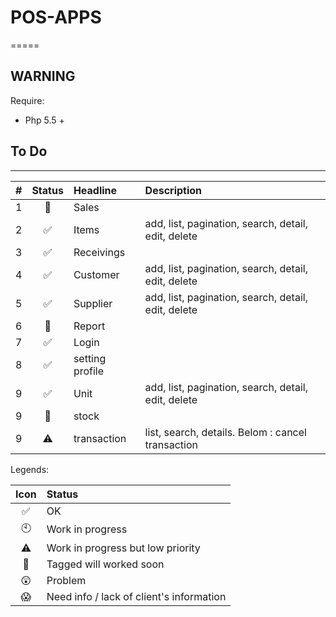 # POS-APPS
=====

WARNING
--------------
Require:
- Php 5.5 +

## To Do
------------------------
|#  |Status              |Headline|Description|
|:-:|:----:              |:-------|:----------|
|1|:round_pushpin:|Sales||
|2|:white_check_mark:|Items|add, list, pagination, search, detail, edit, delete|
|3|:white_check_mark:|Receivings||
|4|:white_check_mark:|Customer|add, list, pagination, search, detail, edit, delete|
|5|:white_check_mark:|Supplier|add, list, pagination, search, detail, edit, delete|
|6|:round_pushpin:|Report||
|7|:white_check_mark:|Login||
|8|:white_check_mark:|setting profile||
|9|:white_check_mark:|Unit|add, list, pagination, search, detail, edit, delete|
|9|:round_pushpin:|stock||
|9|:warning:|transaction|list, search, details. Belom : cancel transaction|


Legends:

|Icon              |Status                                  |
|:----------------:|:---------------------------------------|
|:white_check_mark:|OK                                      |
|:clock10:         |Work in progress                        |
|:warning:         |Work in progress but low priority       |
|:round_pushpin:   |Tagged will worked soon                 |
|:astonished:      |Problem                                 |
|:scream:          |Need info / lack of client's information|
